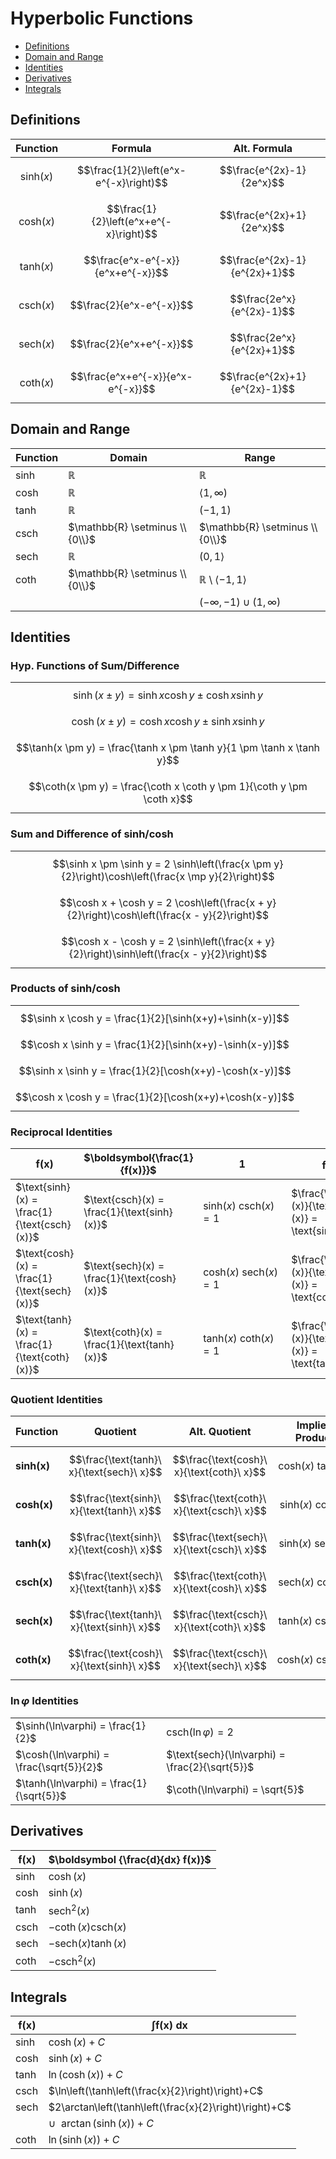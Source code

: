 # Hyperbolic Functions

- [Definitions](#definitions)
- [Domain and Range](#domain-and-range)
- [Identities](#identities)
- [Derivatives](#derivatives)
- [Integrals](#integrals)

## Definitions

| Function | Formula | Alt. Formula |
|--|--|--|
| $$\text{sinh}(x)$$ | $$\frac{1}{2}\left(e^x-e^{-x}\right)$$ | $$\frac{e^{2x}-1}{2e^x}$$ |
| $$\text{cosh}(x)$$ | $$\frac{1}{2}\left(e^x+e^{-x}\right)$$ | $$\frac{e^{2x}+1}{2e^x}$$ |
| $$\text{tanh}(x)$$ | $$\frac{e^x-e^{-x}}{e^x+e^{-x}}$$ | $$\frac{e^{2x}-1}{e^{2x}+1}$$ |
| $$\text{csch}(x)$$ | $$\frac{2}{e^x-e^{-x}}$$ | $$\frac{2e^x}{e^{2x}-1}$$ |
| $$\text{sech}(x)$$ | $$\frac{2}{e^x+e^{-x}}$$ | $$\frac{2e^x}{e^{2x}+1}$$ |
| $$\text{coth}(x)$$ | $$\frac{e^x+e^{-x}}{e^x-e^{-x}}$$ | $$\frac{e^{2x}+1}{e^{2x}-1}$$ |

## Domain and Range

| Function | Domain | Range |
|--|--|--|
| sinh | $\mathbb{R}$ | $\mathbb{R}$ |
| cosh | $\mathbb{R}$ | $\langle 1,\infty)$ |
| tanh | $\mathbb{R}$ | $(-1,1)$ |
| csch | $\mathbb{R} \setminus \\{0\\}$ | $\mathbb{R} \setminus \\{0\\}$ |
| sech | $\mathbb{R}$ | $(0,1 \rangle$ |
| coth | $\mathbb{R} \setminus \\{0\\}$ | $\mathbb{R} \setminus \langle -1,1 \rangle$ |
| | | $(-\infty,-1) \cup (1,\infty)$ |

## Identities

### Hyp. Functions of Sum/Difference

| |
|--|
| $$\sinh(x \pm y) = \sinh x \cosh y \pm \cosh x \sinh y$$ |
| $$\cosh(x \pm y) = \cosh x \cosh y \pm \sinh x \sinh y$$ |
| $$\tanh(x \pm y) = \frac{\tanh x \pm \tanh y}{1 \pm \tanh x \tanh y}$$ |
| $$\coth(x \pm y) = \frac{\coth x \coth y \pm 1}{\coth y \pm \coth x}$$ |

### Sum and Difference of sinh/cosh

| |
|--|
| $$\sinh x \pm \sinh y = 2 \sinh\left(\frac{x \pm y}{2}\right)\cosh\left(\frac{x \mp y}{2}\right)$$ |
| $$\cosh x + \cosh y = 2 \cosh\left(\frac{x + y}{2}\right)\cosh\left(\frac{x - y}{2}\right)$$ |
| $$\cosh x - \cosh y = 2 \sinh\left(\frac{x + y}{2}\right)\sinh\left(\frac{x - y}{2}\right)$$ |

### Products of sinh/cosh

| |
|--|
| $$\sinh x \cosh y = \frac{1}{2}[\sinh(x+y)+\sinh(x-y)]$$ |
| $$\cosh x \sinh y = \frac{1}{2}[\sinh(x+y)-\sinh(x-y)]$$ |
| $$\sinh x \sinh y = \frac{1}{2}[\cosh(x+y)-\cosh(x-y)]$$ |
| $$\cosh x \cosh y = \frac{1}{2}[\cosh(x+y)+\cosh(x-y)]$$ |

### Reciprocal Identities

| $\boldsymbol{f(x)}$ | $\boldsymbol{\frac{1}{f(x)}}$ | $\boldsymbol{1}$ | $\boldsymbol{f^2(x)}$ |
|--|--|--|--|
| $\text{sinh}(x) = \frac{1}{\text{csch} (x)}$ | $\text{csch}(x) = \frac{1}{\text{sinh} (x)}$ | $\text{sinh}(x)\ \text{csch}(x) = 1$ | $\frac{\text{sinh}(x)}{\text{csch}(x)} = \text{sinh}^2(x)$ |
| $\text{cosh}(x) = \frac{1}{\text{sech} (x)}$ | $\text{sech}(x) = \frac{1}{\text{cosh} (x)}$ | $\text{cosh}(x)\ \text{sech}(x) = 1$ | $\frac{\text{cosh}(x)}{\text{sech}(x)} = \text{cosh}^2(x)$ |
| $\text{tanh}(x) = \frac{1}{\text{coth} (x)}$ | $\text{coth}(x) = \frac{1}{\text{tanh} (x)}$ | $\text{tanh}(x)\ \text{coth}(x) = 1$ | $\frac{\text{tanh}(x)}{\text{coth}(x)} = \text{tanh}^2(x)$ |

### Quotient Identities

| Function | Quotient | Alt. Quotient | Implied Product |
|--|--|--|--|
| **sinh(x)** | $$\frac{\text{tanh}\ x}{\text{sech}\ x}$$ | $$\frac{\text{cosh}\ x}{\text{coth}\ x}$$ | $$\text{cosh}(x)\ \text{tanh}(x)$$ |
| **cosh(x)** | $$\frac{\text{sinh}\ x}{\text{tanh}\ x}$$ | $$\frac{\text{coth}\ x}{\text{csch}\ x}$$ | $$\text{sinh}(x)\ \text{coth}(x)$$ |
| **tanh(x)** | $$\frac{\text{sinh}\ x}{\text{cosh}\ x}$$ | $$\frac{\text{sech}\ x}{\text{csch}\ x}$$ | $$\text{sinh}(x)\ \text{sech}(x)$$ |
| **csch(x)** | $$\frac{\text{sech}\ x}{\text{tanh}\ x}$$ | $$\frac{\text{coth}\ x}{\text{cosh}\ x}$$ | $$\text{sech}(x)\ \text{coth}(x)$$ |
| **sech(x)** | $$\frac{\text{tanh}\ x}{\text{sinh}\ x}$$ | $$\frac{\text{csch}\ x}{\text{coth}\ x}$$ | $$\text{tanh}(x)\ \text{csch}(x)$$ |
| **coth(x)** | $$\frac{\text{cosh}\ x}{\text{sinh}\ x}$$ | $$\frac{\text{csch}\ x}{\text{sech}\ x}$$ | $$\text{cosh}(x)\ \text{csch}(x)$$ |

### $\ln \varphi$ Identities

| | |
|--|--|
| $\sinh(\ln\varphi) = \frac{1}{2}$ | $\text{csch}(\ln\varphi) = 2$ |
| $\cosh(\ln\varphi) = \frac{\sqrt{5}}{2}$ | $\text{sech}(\ln\varphi) = \frac{2}{\sqrt{5}}$ |
| $\tanh(\ln\varphi) = \frac{1}{\sqrt{5}}$ | $\coth(\ln\varphi) = \sqrt{5}$ |

## Derivatives

| $\boldsymbol{f(x)}$ | $\boldsymbol {\frac{d}{dx} f(x)}$ |
|--|--|
| sinh | $\cosh(x)$ |
| cosh | $\sinh(x)$ |
| tanh | $\text{sech}^2(x)$ |
| csch | $-\coth(x) \text{csch}(x)$ |
| sech | $-\text{sech}(x) \tanh(x)$ |
| coth | $-\text{csch}^2(x)$ |

## Integrals

| $\boldsymbol{f(x)}$ | $\boldsymbol{\int f(x) \ dx}$ |
|--|--|
| sinh | $\cosh(x)+C$ |
| cosh | $\sinh(x)+C$ |
| tanh | $\ln(\cosh(x))+C$ |
| csch | $\ln\left(\tanh\left(\frac{x}{2}\right)\right)+C$ |
| sech | $2\arctan\left(\tanh\left(\frac{x}{2}\right)\right)+C$ |
| | $\cup \ \  \arctan(\sinh(x))+C$ |
| coth | $\ln(\sinh(x))+ C$ |


